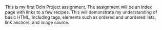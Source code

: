 This is my first Odin Project assignment. The assignment will be an index page with links to a few recipes. This will demonstrate my understanding of basic HTML, including tags, elements such as ordered and unordered lists, link anchors, and image source.
